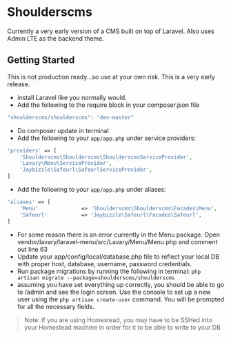 # Shoulderscms
Currently a very early version of a CMS built on top of Laravel. Also uses Admin LTE as the backend theme.

## Getting Started
This is not production ready...so use at your own risk. This is a very early release.

* install Laravel like you normally would.
* Add the following to the require block in your composer.json file
```php
"shoulderscms/shoulderscms": "dev-master"
```
* Do composer update in terminal
* Add the following to your `app/app.php` under service providers:
```php
'providers' => [
    'Shoulderscms\Shoulderscms\ShoulderscmsServiceProvider',
	'Lavary\Menu\ServiceProvider',
	'Jaybizzle\Safeurl\SafeurlServiceProvider',
]
```
* Add the following to your `app/app.php` under aliases:
```php
'aliases' => [
	'Menu'				=> 'Shoulderscms\Shoulderscms\Facades\Menu',
	'Safeurl'           => 'Jaybizzle\Safeurl\Facades\Safeurl',
]
```
* For some reason there is an error currently in the Menu package. Open vendor/lavary/laravel-menu/src/Lavary/Menu/Menu.php and comment out line 63
* Update your app/config/local/database.php file to reflect your local DB with proper host, database, username, password credentials.
* Run package migrations by running the following in terminal:
	`php artisan migrate --package=shoulderscms/shoulderscms`
* assuming you have set everything up correctly, you should be able to go to /admin and see the login screen. Use the console to set up a new user using the `php artisan create-user` command. You will be prompted for all the necessary fields.

> Note: If you are using Homestead, you may have to be SSHed into your Homestead machine in order for it to be able to write to your DB
